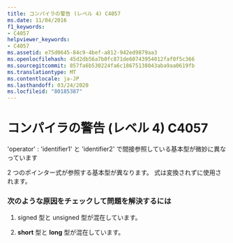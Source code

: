 ```yaml
---
title: コンパイラの警告 (レベル 4) C4057
ms.date: 11/04/2016
f1_keywords:
- C4057
helpviewer_keywords:
- C4057
ms.assetid: e75d0645-84c9-4bef-a812-942ed9879aa3
ms.openlocfilehash: 45d2db56a7b0fc871de60743954012faf0f5c366
ms.sourcegitcommit: 857fa6b530224fa6c18675138043aba9aa0619fb
ms.translationtype: MT
ms.contentlocale: ja-JP
ms.lasthandoff: 03/24/2020
ms.locfileid: "80185387"
---
```

# <a name="compiler-warning-level-4-c4057"></a>コンパイラの警告 (レベル 4) C4057

'operator' : 'identifier1' と 'identifier2' で間接参照している基本型が微妙に異なっています

2 つのポインター式が参照する基本型が異なります。 式は変換されずに使用されます。

### <a name="to-fix-by-checking-the-following-possible-causes"></a>次のような原因をチェックして問題を解決するには

1. signed 型と unsigned 型が混在しています。

1. **short** 型と **long** 型が混在しています。
